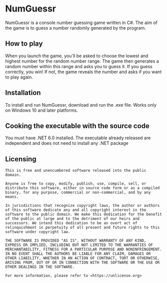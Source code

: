 # NumGuessr
NumGuessr is a console number guessing game written in C#. The aim of the game is to guess a number randomly generated by the program.

## How to play
When you launch the game, you'll be asked to choose the lowest and highest number for the random number range. The game then generates a random number within this range and asks you to guess it.
If you guess correctly, you win! If not, the game reveals the number and asks if you want to play again.

## Installation
To install and run NumGuessr, download and run the .exe file.
Works only on Windows 10 and later platforms.

## Cooking the executable with the source code
You must have .NET 6.0 installed.
The executable already released are independent and does not need to install any .NET package 

## Licensing 
```
This is free and unencumbered software released into the public domain.

Anyone is free to copy, modify, publish, use, compile, sell, or
distribute this software, either in source code form or as a compiled
binary, for any purpose, commercial or non-commercial, and by any
means.

In jurisdictions that recognize copyright laws, the author or authors
of this software dedicate any and all copyright interest in the
software to the public domain. We make this dedication for the benefit
of the public at large and to the detriment of our heirs and
successors. We intend this dedication to be an overt act of
relinquishment in perpetuity of all present and future rights to this
software under copyright law.

THE SOFTWARE IS PROVIDED "AS IS", WITHOUT WARRANTY OF ANY KIND,
EXPRESS OR IMPLIED, INCLUDING BUT NOT LIMITED TO THE WARRANTIES OF
MERCHANTABILITY, FITNESS FOR A PARTICULAR PURPOSE AND NONINFRINGEMENT.
IN NO EVENT SHALL THE AUTHORS BE LIABLE FOR ANY CLAIM, DAMAGES OR
OTHER LIABILITY, WHETHER IN AN ACTION OF CONTRACT, TORT OR OTHERWISE,
ARISING FROM, OUT OF OR IN CONNECTION WITH THE SOFTWARE OR THE USE OR
OTHER DEALINGS IN THE SOFTWARE.

For more information, please refer to <https://unlicense.org>
```
